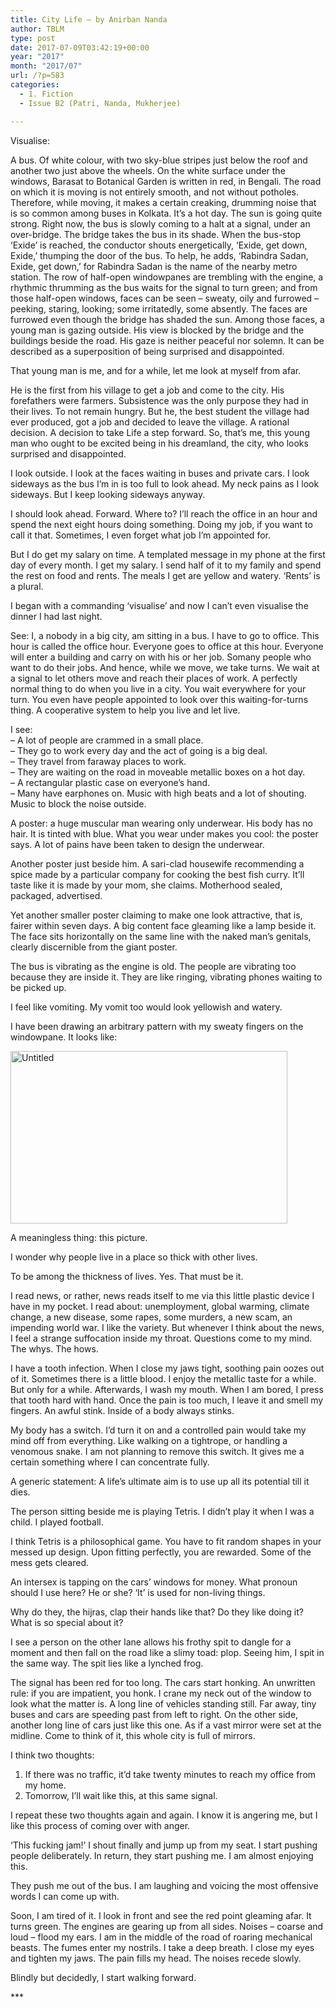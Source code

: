 ```yaml
---
title: City Life – by Anirban Nanda
author: TBLM
type: post
date: 2017-07-09T03:42:19+00:00
year: "2017"
month: "2017/07"
url: /?p=583
categories:
  - 1. Fiction
  - Issue B2 (Patri, Nanda, Mukherjee)

---
```

Visualise:

A bus. Of white colour, with two sky-blue stripes just below the roof and another two just above the wheels. On the white surface under the windows, Barasat to Botanical Garden is written in red, in Bengali. The road on which it is moving is not entirely smooth, and not without potholes. Therefore, while moving, it makes a certain creaking, drumming noise that is so common among buses in Kolkata. It’s a hot day. The sun is going quite strong. Right now, the bus is slowly coming to a halt at a signal, under an over-bridge. The bridge takes the bus in its shade. When the bus-stop ‘Exide’ is reached, the conductor shouts energetically, ‘Exide, get down, Exide,’ thumping the door of the bus. To help, he adds, ‘Rabindra Sadan, Exide, get down,’ for Rabindra Sadan is the name of the nearby metro station. The row of half-open windowpanes are trembling with the engine, a rhythmic thrumming as the bus waits for the signal to turn green; and from those half-open windows, faces can be seen – sweaty, oily and furrowed – peeking, staring, looking; some irritatedly, some absently. The faces are furrowed even though the bridge has shaded the sun. Among those faces, a young man is gazing outside. His view is blocked by the bridge and the buildings beside the road. His gaze is neither peaceful nor solemn. It can be described as a superposition of being surprised and disappointed.

That young man is me, and for a while, let me look at myself from afar.

He is the first from his village to get a job and come to the city. His forefathers were farmers. Subsistence was the only purpose they had in their lives. To not remain hungry. But he, the best student the village had ever produced, got a job and decided to leave the village. A rational decision. A decision to take Life a step forward. So, that’s me, this young man who ought to be excited being in his dreamland, the city, who looks surprised and disappointed.

I look outside. I look at the faces waiting in buses and private cars. I look sideways as the bus I’m in is too full to look ahead. My neck pains as I look sideways. But I keep looking sideways anyway.

I should look ahead. Forward. Where to? I’ll reach the office in an hour and spend the next eight hours doing something. Doing my job, if you want to call it that. Sometimes, I even forget what job I’m appointed for.

But I do get my salary on time. A templated message in my phone at the first day of every month. I get my salary. I send half of it to my family and spend the rest on food and rents. The meals I get are yellow and watery. ‘Rents’ is a plural.

I began with a commanding ‘visualise’ and now I can’t even visualise the dinner I had last night.

See: I, a nobody in a big city, am sitting in a bus. I have to go to office. This hour is called the office hour. Everyone goes to office at this hour. Everyone will enter a building and carry on with his or her job. Somany people who want to do their jobs. And hence, while we move, we take turns. We wait at a signal to let others move and reach their places of work. A perfectly normal thing to do when you live in a city. You wait everywhere for your turn. You even have people appointed to look over this waiting-for-turns thing. A cooperative system to help you live and let live.

I see:  
&#8211; A lot of people are crammed in a small place.  
&#8211; They go to work every day and the act of going is a big deal.  
&#8211; They travel from faraway places to work.  
&#8211; They are waiting on the road in moveable metallic boxes on a hot day.  
&#8211; A rectangular plastic case on everyone’s hand.  
&#8211; Many have earphones on. Music with high beats and a lot of shouting. Music to block the noise outside.

A poster: a huge muscular man wearing only underwear. His body has no hair. It is tinted with blue. What you wear under makes you cool: the poster says. A lot of pains have been taken to design the underwear.

Another poster just beside him. A sari-clad housewife recommending a spice made by a particular company for cooking the best fish curry. It’ll taste like it is made by your mom, she claims. Motherhood sealed, packaged, advertised.

Yet another smaller poster claiming to make one look attractive, that is, fairer within seven days. A big content face gleaming like a lamp beside it. The face sits horizontally on the same line with the naked man’s genitals, clearly discernible from the giant poster.

The bus is vibrating as the engine is old. The people are vibrating too because they are inside it. They are like ringing, vibrating phones waiting to be picked up.

I feel like vomiting. My vomit too would look yellowish and watery.

I have been drawing an arbitrary pattern with my sweaty fingers on the windowpane. It looks like:

[<img src="http://bombayliterarymagazine.com/wp-content/uploads/2017/07/Untitled.png" alt="Untitled" width="443" height="276" class="aligncenter size-full wp-image-584" srcset="http://bombayliterarymagazine.com/wp-content/uploads/2017/07/Untitled.png 443w, http://bombayliterarymagazine.com/wp-content/uploads/2017/07/Untitled-300x186.png 300w" sizes="(max-width: 443px) 100vw, 443px" />][1]

A meaningless thing: this picture.

I wonder why people live in a place so thick with other lives.

To be among the thickness of lives. Yes. That must be it.

I read news, or rather, news reads itself to me via this little plastic device I have in my pocket. I read about: unemployment, global warming, climate change, a new disease, some rapes, some murders, a new scam, an impending world war. I like the variety. But whenever I think about the news, I feel a strange suffocation inside my throat. Questions come to my mind. The whys. The hows.

I have a tooth infection. When I close my jaws tight, soothing pain oozes out of it. Sometimes there is a little blood. I enjoy the metallic taste for a while. But only for a while. Afterwards, I wash my mouth. When I am bored, I press that tooth hard with hand. Once the pain is too much, I leave it and smell my fingers. An awful stink. Inside of a body always stinks.

My body has a switch. I’d turn it on and a controlled pain would take my mind off from everything. Like walking on a tightrope, or handling a venomous snake. I am not planning to remove this switch. It gives me a certain something where I can concentrate fully.

A generic statement: A life’s ultimate aim is to use up all its potential till it dies.

The person sitting beside me is playing Tetris. I didn’t play it when I was a child. I played football.

I think Tetris is a philosophical game. You have to fit random shapes in your messed up design. Upon fitting perfectly, you are rewarded. Some of the mess gets cleared.

An intersex is tapping on the cars’ windows for money. What pronoun should I use here? He or she? ‘It’ is used for non-living things.

Why do they, the hijras, clap their hands like that? Do they like doing it? What is so special about it?

I see a person on the other lane allows his frothy spit to dangle for a moment and then fall on the road like a slimy toad: plop. Seeing him, I spit in the same way. The spit lies like a lynched frog.

The signal has been red for too long. The cars start honking. An unwritten rule: if you are impatient, you honk. I crane my neck out of the window to look what the matter is. A long line of vehicles standing still. Far away, tiny buses and cars are speeding past from left to right. On the other side, another long line of cars just like this one. As if a vast mirror were set at the midline. Come to think of it, this whole city is full of mirrors.

I think two thoughts:  
1. If there was no traffic, it’d take twenty minutes to reach my office from my home.  
2. Tomorrow, I’ll wait like this, at this same signal.

I repeat these two thoughts again and again. I know it is angering me, but I like this process of coming over with anger.

‘This fucking jam!’ I shout finally and jump up from my seat. I start pushing people deliberately. In return, they start pushing me. I am almost enjoying this.

They push me out of the bus. I am laughing and voicing the most offensive words I can come up with.

Soon, I am tired of it. I look in front and see the red point gleaming afar. It turns green. The engines are gearing up from all sides. Noises – coarse and loud – flood my ears. I am in the middle of the road of roaring mechanical beasts. The fumes enter my nostrils. I take a deep breath. I close my eyes and tighten my jaws. The pain fills my head. The noises recede slowly.

Blindly but decidedly, I start walking forward.

\***

 [1]: http://bombayliterarymagazine.com/wp-content/uploads/2017/07/Untitled.png
